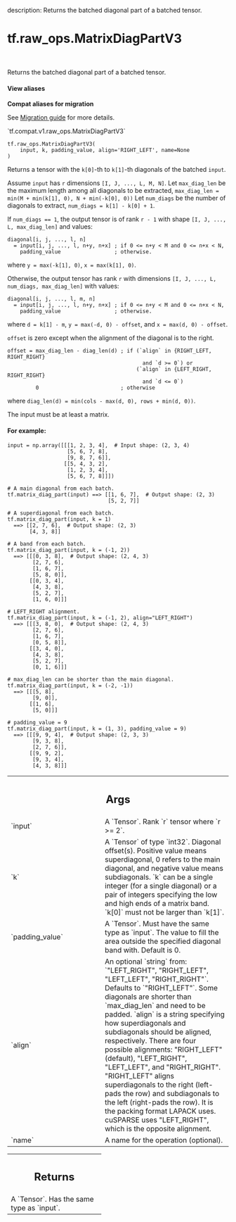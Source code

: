 description: Returns the batched diagonal part of a batched tensor.

<div itemscope itemtype="http://developers.google.com/ReferenceObject">
<meta itemprop="name" content="tf.raw_ops.MatrixDiagPartV3" />
<meta itemprop="path" content="Stable" />
</div>

# tf.raw_ops.MatrixDiagPartV3

<!-- Insert buttons and diff -->

<table class="tfo-notebook-buttons tfo-api nocontent" align="left">

</table>



Returns the batched diagonal part of a batched tensor.

<section class="expandable">
  <h4 class="showalways">View aliases</h4>
  <p>
<b>Compat aliases for migration</b>
<p>See
<a href="https://www.tensorflow.org/guide/migrate">Migration guide</a> for
more details.</p>
<p>`tf.compat.v1.raw_ops.MatrixDiagPartV3`</p>
</p>
</section>

<pre class="devsite-click-to-copy prettyprint lang-py tfo-signature-link">
<code>tf.raw_ops.MatrixDiagPartV3(
    input, k, padding_value, align='RIGHT_LEFT', name=None
)
</code></pre>



<!-- Placeholder for "Used in" -->

Returns a tensor with the `k[0]`-th to `k[1]`-th diagonals of the batched
`input`.

Assume `input` has `r` dimensions `[I, J, ..., L, M, N]`.
Let `max_diag_len` be the maximum length among all diagonals to be extracted,
`max_diag_len = min(M + min(k[1], 0), N + min(-k[0], 0))`
Let `num_diags` be the number of diagonals to extract,
`num_diags = k[1] - k[0] + 1`.

If `num_diags == 1`, the output tensor is of rank `r - 1` with shape
`[I, J, ..., L, max_diag_len]` and values:

```
diagonal[i, j, ..., l, n]
  = input[i, j, ..., l, n+y, n+x] ; if 0 <= n+y < M and 0 <= n+x < N,
    padding_value                 ; otherwise.
```
where `y = max(-k[1], 0)`, `x = max(k[1], 0)`.

Otherwise, the output tensor has rank `r` with dimensions
`[I, J, ..., L, num_diags, max_diag_len]` with values:

```
diagonal[i, j, ..., l, m, n]
  = input[i, j, ..., l, n+y, n+x] ; if 0 <= n+y < M and 0 <= n+x < N,
    padding_value                 ; otherwise.
```
where `d = k[1] - m`, `y = max(-d, 0) - offset`, and `x = max(d, 0) - offset`.

`offset` is zero except when the alignment of the diagonal is to the right.
```
offset = max_diag_len - diag_len(d) ; if (`align` in {RIGHT_LEFT, RIGHT_RIGHT}
                                           and `d >= 0`) or
                                         (`align` in {LEFT_RIGHT, RIGHT_RIGHT}
                                           and `d <= 0`)
         0                          ; otherwise
```
where `diag_len(d) = min(cols - max(d, 0), rows + min(d, 0))`.

The input must be at least a matrix.

#### For example:



```
input = np.array([[[1, 2, 3, 4],  # Input shape: (2, 3, 4)
                   [5, 6, 7, 8],
                   [9, 8, 7, 6]],
                  [[5, 4, 3, 2],
                   [1, 2, 3, 4],
                   [5, 6, 7, 8]]])

# A main diagonal from each batch.
tf.matrix_diag_part(input) ==> [[1, 6, 7],  # Output shape: (2, 3)
                                [5, 2, 7]]

# A superdiagonal from each batch.
tf.matrix_diag_part(input, k = 1)
  ==> [[2, 7, 6],  # Output shape: (2, 3)
       [4, 3, 8]]

# A band from each batch.
tf.matrix_diag_part(input, k = (-1, 2))
  ==> [[[0, 3, 8],  # Output shape: (2, 4, 3)
        [2, 7, 6],
        [1, 6, 7],
        [5, 8, 0]],
       [[0, 3, 4],
        [4, 3, 8],
        [5, 2, 7],
        [1, 6, 0]]]

# LEFT_RIGHT alignment.
tf.matrix_diag_part(input, k = (-1, 2), align="LEFT_RIGHT")
  ==> [[[3, 8, 0],  # Output shape: (2, 4, 3)
        [2, 7, 6],
        [1, 6, 7],
        [0, 5, 8]],
       [[3, 4, 0],
        [4, 3, 8],
        [5, 2, 7],
        [0, 1, 6]]]

# max_diag_len can be shorter than the main diagonal.
tf.matrix_diag_part(input, k = (-2, -1))
  ==> [[[5, 8],
        [9, 0]],
       [[1, 6],
        [5, 0]]]

# padding_value = 9
tf.matrix_diag_part(input, k = (1, 3), padding_value = 9)
  ==> [[[9, 9, 4],  # Output shape: (2, 3, 3)
        [9, 3, 8],
        [2, 7, 6]],
       [[9, 9, 2],
        [9, 3, 4],
        [4, 3, 8]]]

```

<!-- Tabular view -->
 <table class="responsive fixed orange">
<colgroup><col width="214px"><col></colgroup>
<tr><th colspan="2"><h2 class="add-link">Args</h2></th></tr>

<tr>
<td>
`input`
</td>
<td>
A `Tensor`. Rank `r` tensor where `r >= 2`.
</td>
</tr><tr>
<td>
`k`
</td>
<td>
A `Tensor` of type `int32`.
Diagonal offset(s). Positive value means superdiagonal, 0 refers to the main
diagonal, and negative value means subdiagonals. `k` can be a single integer
(for a single diagonal) or a pair of integers specifying the low and high ends
of a matrix band. `k[0]` must not be larger than `k[1]`.
</td>
</tr><tr>
<td>
`padding_value`
</td>
<td>
A `Tensor`. Must have the same type as `input`.
The value to fill the area outside the specified diagonal band with.
Default is 0.
</td>
</tr><tr>
<td>
`align`
</td>
<td>
An optional `string` from: `"LEFT_RIGHT", "RIGHT_LEFT", "LEFT_LEFT", "RIGHT_RIGHT"`. Defaults to `"RIGHT_LEFT"`.
Some diagonals are shorter than `max_diag_len` and need to be padded. `align` is
a string specifying how superdiagonals and subdiagonals should be aligned,
respectively. There are four possible alignments: "RIGHT_LEFT" (default),
"LEFT_RIGHT", "LEFT_LEFT", and "RIGHT_RIGHT". "RIGHT_LEFT" aligns superdiagonals
to the right (left-pads the row) and subdiagonals to the left (right-pads the
row). It is the packing format LAPACK uses. cuSPARSE uses "LEFT_RIGHT", which is
the opposite alignment.
</td>
</tr><tr>
<td>
`name`
</td>
<td>
A name for the operation (optional).
</td>
</tr>
</table>



<!-- Tabular view -->
 <table class="responsive fixed orange">
<colgroup><col width="214px"><col></colgroup>
<tr><th colspan="2"><h2 class="add-link">Returns</h2></th></tr>
<tr class="alt">
<td colspan="2">
A `Tensor`. Has the same type as `input`.
</td>
</tr>

</table>

